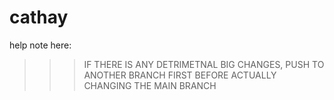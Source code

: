 # cathay
help
note here:
>>> IF THERE IS ANY DETRIMETNAL BIG CHANGES, PUSH TO ANOTHER BRANCH FIRST BEFORE ACTUALLY CHANGING THE MAIN BRANCH
